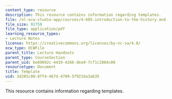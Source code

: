 ```yaml
---
content_type: resource
description: This resource contains information regarding templates.
file: /ol-ocw-studio-app/courses/4-605-introduction-to-the-history-and-theory-of-architecture-spring-2012/3d285c808ff4467d47095f9216a3a635_MIT4_605S12_lec_note_temp.pdf
file_size: 91759
file_type: application/pdf
learning_resource_types:
- Lecture Notes
license: https://creativecommons.org/licenses/by-nc-sa/4.0/
ocw_type: OCWFile
parent_title: Lecture Handouts
parent_type: CourseSection
parent_uid: be89892c-4419-4266-dea9-7cf1c2884c08
resourcetype: Document
title: Template
uid: 3d285c80-8ff4-467d-4709-5f9216a3a635
---
```

This resource contains information regarding templates.